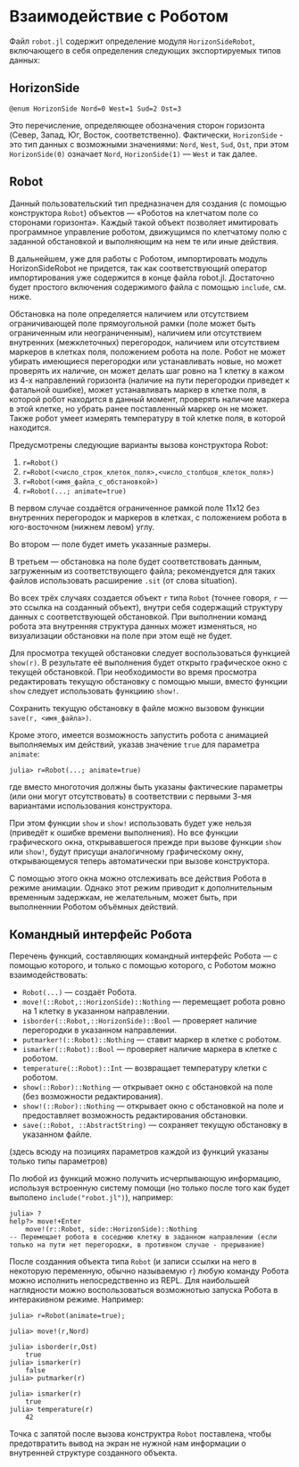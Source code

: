 # Взаимодействие с Роботом

Файл `robot.jl` содержит определение модуля `HorizonSideRobot`, включающего в себя определения следующих экспортируемых типов данных:

## HorizonSide

    @enum HorizonSide Nord=0 West=1 Sud=2 Ost=3

Это перечисление, определяющее обозначения сторон горизонта (Cевер, Запад, Юг, Восток, соответственно). Фактически, `HorizonSide` - это тип данных с возможными значениями: `Nord`, `West`, `Sud`, `Ost`, при этом `HorizonSide(0)` означает `Nord`, `HorizonSide(1)` — `West` и так далее.

## Robot
  
Данный пользовательский тип предназначен для создания (с помощью конструктора `Robot`) объектов — «Роботов на клетчатом поле со сторонами горизонта». Каждый такой объект позволяет имитировать программное управление роботом, движущимся по клетчатому полю с заданной обстановкой и выполняющим на нем те или иные действия.

В дальнейшем, уже для работы с Роботом, импортировать модуль HorizonSideRobot не придется, так как соответствующий оператор импортирования уже содержится в конце файла robot.jl. Достаточно будет простого включения содержимого файла с помощью `include`, см. ниже.

Обстановка на поле определяется наличием или отсутствием ограничивающей поле прямоугольной рамки (поле может быть ограниченным или неограниченным), наличием или отсутствием внутренних (межклеточных) перегородок, наличием или отсутствием маркеров в клетках поля, положением робота на поле. Робот не может убирать имеющиеся перегородки или устанавливать новые, но может проверять их наличие, он может делать шаг ровно на 1 клетку в кажом из 4-х направлений горизонта (наличие на пути перегородки приведет к фатальной ошибке), может устанавливать маркер в клетке поля, в которой робот находится в данный момент, проверять наличие маркера в этой клетке, но убрать ранее поставленный маркер он не может. Также робот умеет измерять температуру в той клетке поля, в которой находится.

Предусмотрены следующие варианты вызова конструктора Robot:

1. `r=Robot()`
2. `r=Robot(<число_строк_клеток_поля>,<число_столбцов_клеток_поля>)`
3. `r=Robot(<имя_файла_с_oбстановкой>)`
4. `r=Robot(...; animate=true)`

В первом случае создаётся ограниченное рамкой поле 11x12 без внутренних перегородок и маркеров в клетках, с положением робота в юго-восточном (нижнем левом) углу.

Во втором — поле будет иметь указанные размеры.

В третьем — обстановка на поле будет соответствовать данным, загруженным из соответствующего файла; рекомендуется для таких файлов использовать расширение `.sit` (от слова situation).

Во всех трёх случаях создается объект `r` типа `Robot` (точнее говоря, `r` — это ссылка на созданный объект), внутри себя содержащий структуру данных с соответствующей обстановкой. При выполнении команд робота эта внутренняя структура данных может изменяться, но визуализации обстановки на поле при этом ещё не будет.

Для просмотра текущей обстановки следует воспользоваться функцией `show(r)`. В результате её выполнения будет открыто графическое окно с текущей обстановкой. При необходимости во время просмотра редактировать текущую обстановку с помощью мыши, вместо функции `show` следует использовать функциию `show!`.

Сохранить текущую обстановку в файле можно вызовом функции `save(r, <имя_файла>)`.

Кроме этого, имеется возможность запустить робота с анимацией выполняемых им действий, указав значение `true` для параметра `animate`:  

    julia> r=Robot(...; animate=true)

где вместо многоточия должны быть указаны фактические параметры (или они могут отсутствовать) в соответствии с первыми 3-мя вариантами использования конструктора. 

При этом функции `show` и `show!` использовать будет уже нельзя (приведёт к ошибке времени выполнения). Но все функции графического окна, открывавшегося прежде при вызове функции `show` или `show!`, будут присущи аналогичному графическому окну, открывающемуся теперь автоматически при вызове конструктора.

С помощью этого окна можно отслеживать все действия Робота в режиме анимации. Однако этот режим приводит к дополнительным временным задержкам, не желательным, может быть, при выполненнии Роботом объёмных действий.

## Командный интерфейс Робота

Перечень функций, составляющих командный интерфейс Робота — с помощью которого, и только с помощью которого, с Роботом можно взаимодействовать:

- `Robot(...)` — создаёт Робота.
- `move!(::Robot,::HorizonSide)::Nothing` — перемещает робота ровно на 1 клетку в указанном направлении.
- `isborder(::Robot,::HorizonSide)::Bool` — проверяет наличие перегородки в указанном направлении.
- `putmarker!(::Robot)::Nothing` — ставит маркер в клетке с роботом.
- `ismarker(::Robot)::Bool` — проверяет наличие маркера в клетке с роботом.
- `temperature(::Robot)::Int` — возвращает температуру клетки с роботом.
- `show(::Robor)::Nothing` — открывает окно с обстановкой на поле (без возможности редактирования).
- `show!(::Robor)::Nothing` — открывает окно с обстановкой на поле и предоставляет возможность редактирования обстановки.
- `save(::Robot, ::AbstractString)` — сохраняет текущую обстановку в указанном файле.

(здесь всюду на позициях параметров каждой из функций указаны только типы параметров)

По любой из функций можно получить исчерпывающую информацию, используя встроенную систему помощи (но только после того как будет выполено `include("robot.jl")`), например:

    julia> ?
    help?> move!+Enter
        move!(r::Robot, side::HorizonSide)::Nothing
    -- Перемещает робота в соседнюю клетку в заданном направлении (если только на пути нет перегoродки, в противном случае - прерывание)

После созданния объекта типа `Robot` (и записи ссылки на него в некоторую переменную, обычно называемую `r`) любую команду Робота можно исполнить непосредственно из REPL. Для наибольшей наглядности можно воспользоваться возможнотью запуска Робота в интеракивном режиме. Например:

    julia> r=Robot(animate=true);
    
    julia> move!(r,Nord)
    
    julia> isborder(r,Ost)
        true
    julia> ismarker(r)
        false
    julia> putmarker(r)
    
    julia> ismarker(r)
        true
    julia> temperature(r)
        42

Точка с запятой после вызова конструктра `Robot` поставлена, чтобы предотвратить вывод на экран не нужной нам информации о внутренней структуре созданного объекта.
